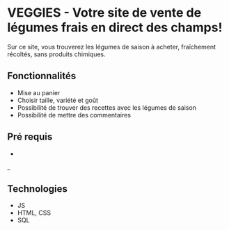 # VEGGIES - Votre site de vente de légumes frais en direct des champs!


Sur ce site, vous trouverez les légumes de saison à acheter, fraîchement récoltés, sans produits chimiques. 


## Fonctionnalités
-  Mise au panier 
-  Choisir taille, variété et goût
-  Possibilité de trouver des recettes avec les légumes de saison
-  Possibilité de mettre des commentaires 

## Pré requis
- 
_ 

## Technologies
- JS
- HTML, CSS
- SQL   



